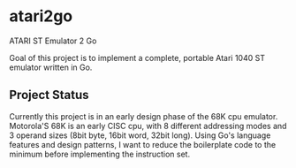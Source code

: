# atari2go

ATARI ST Emulator 2 Go

Goal of this project is to implement a complete, portable Atari 1040 ST emulator written in Go.

## Project Status
Currently this project is in an early design phase of the 68K cpu emulator. 
Motorola'S 68K is an early CISC cpu, with 8 different addressing modes and 3 operand sizes (8bit byte, 16bit word, 32bit long). 
Using Go's language features and design patterns, I want to reduce the boilerplate code to the minimum before implementing the
instruction set.

